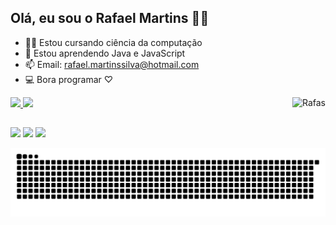 ## Olá, eu sou o Rafael Martins 👋🏻

- 👨‍🎓 Estou cursando ciência da computação
- 🌱 Estou aprendendo Java e JavaScript 
- 📫 Email: rafael.martinssilva@hotmail.com 
- 💻 Bora programar ♡ 

 <div>
  <a href="https://github.com/Rafas-ms">
  <img height="180em" src="https://github-readme-stats.vercel.app/api?username=Rafas-ms&show_icons=true&theme=buefy&include_all_commits=true&count_private=true"/>
  <img height="180em" src="https://github-readme-stats.vercel.app/api/top-langs/?username=Rafas-ms&layout=compact&langs_count=7&theme=buefy"/>
   <img align="right" alt="Rafas" src="https://i.picasion.com/pic91/b50d903cb720acc9bf1dc161cd602d83.gif">
</div>

##
  
<div>
  <a href="https://www.linkedin.com/in/rafael-martins-silva" target="_blank"><img src="https://img.shields.io/badge/-LinkedIn-%230077B5?style=for-the-badge&logo=linkedin&logoColor=white" target="_blank"></a> 
  <a href = "mailto:rafael.martinssilva@hotmail.com"><img src="https://img.shields.io/badge/Microsoft_Outlook-0078D4?style=for-the-badge&logo=microsoft-outlook&logoColor=white" target="_blank"></a>
  <a href="https://www.instagram.com/rafas.ms" target="_blank"><img src="https://img.shields.io/badge/-Instagram-%23E4405F?style=for-the-badge&logo=instagram&logoColor=white" target="_blank"></a>
 
 ![Snake animation](https://github.com/Rafas-ms/Rafas-ms/blob/output/github-contribution-grid-snake.svg)
 
</div>

